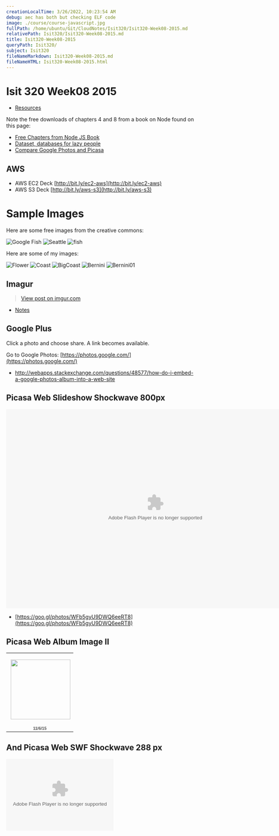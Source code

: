 ```yaml
---
creationLocalTime: 3/26/2022, 10:23:54 AM
debug: aec has both but checking ELF code
image: ./course/course-javascript.jpg
fullPath: /home/ubuntu/Git/CloudNotes/Isit320/Isit320-Week08-2015.md
relativePath: Isit320/Isit320-Week08-2015.md
title: Isit320-Week08-2015
queryPath: Isit320/
subject: Isit320
fileNameMarkdown: Isit320-Week08-2015.md
fileNameHTML: Isit320-Week08-2015.html
---
```



<!-- toc -->
<!-- tocstop -->

# Isit 320 Week08 2015

- [Resources](Isit320-Resources.html)

Note the free downloads of chapters 4 and 8 from a book on Node found on this page:

-	[Free Chapters from Node JS Book](http://manning.com/cantelon/)
-	[Dataset, databases for lazy people](http://bit.ly/HPAjNX)
-	[Compare Google Photos and Picasa](https://sites.google.com/site/picasaresources/Home/Picasa-FAQ/general/comparison-different-products)

## AWS

- AWS EC2 Deck [http://bit.ly/ec2-aws](http://bit.ly/ec2-aws)
- AWS S3 Deck [http://bit.ly/aws-s3](http://bit.ly/aws-s3)

# Sample Images

Here are some free images from the creative commons:

![Google Fish](https://upload.wikimedia.org/wikipedia/commons/9/98/Skipjack_herring_fish_alosa_chrysochloris.jpg)
![Seattle](https://farm6.staticflickr.com/5609/15623134190_d46eea6115_k.jpg)
![fish](https://farm4.staticflickr.com/3909/14930804387_60a6d3c448_b.jpg)

Here are some of my images:

![Flower](https://s3.amazonaws.com/bucket01.elvenware.com/images-test-01/IMG_7818.JPG)
![Coast](https://s3.amazonaws.com/bucket01.elvenware.com/images-test-01/IMG_7853.JPG)
![BigCoast](https://s3.amazonaws.com/bucket01.elvenware.com/images-test-01/IMG_7866-PANO.jpg)
![Bernini](https://s3.amazonaws.com/bucket01.elvenware.com/images-test-01/IMG_8066.JPG)
![Bernini01](https://s3.amazonaws.com/bucket01.elvenware.com/images-test-01/IMG_8079.JPG)


## Imagur

<blockquote class="imgur-embed-pub" lang="en" data-id="a/lzuIw"><a href="//imgur.com/a/lzuIw">View post on imgur.com</a></blockquote><script async src="//s.imgur.com/min/embed.js" charset="utf-8"></script>

- [Notes](https://help.imgur.com/hc/en-us/articles/204766005-Image-Album-Embed)


## Google Plus

Click a photo and choose share. A link becomes available.

Go to Google Photos: [https://photos.google.com/](https://photos.google.com/)


- <http://webapps.stackexchange.com/questions/48577/how-do-i-embed-a-google-photos-album-into-a-web-site>

## Picasa Web Slideshow Shockwave 800px

<embed type="application/x-shockwave-flash" src="https://photos.gstatic.com/media/slideshow.swf" width="800" height="533" flashvars="host=picasaweb.google.com&captions=1&hl=en_US&feat=flashalbum&RGB=0x000000&feed=https%3A%2F%2Fpicasaweb.google.com%2Fdata%2Ffeed%2Fapi%2Fuser%2F114412839635832707446%2Falbumid%2F6049859910300540689%3Falt%3Drss%26kind%3Dphoto%26authkey%3DGv1sRgCLT7xri8ktLxBQ%26hl%3Den_US" pluginspage="http://www.macromedia.com/go/getflashplayer"></embed>


- [https://goo.gl/photos/WFb5gyU9DWQ6eeRT8](https://goo.gl/photos/WFb5gyU9DWQ6eeRT8)

## Picasa Web Album Image II

<table style="width:194px;"><tr><td align="center" style="height:194px;background:url(https://www.gstatic.com/pwa/s/v/lighthousefe_20150907.00_p0/transparent_album_background.gif) no-repeat left"><a href="https://picasaweb.google.com/114412839635832707446/11615?authuser=0&feat=embedwebsite"><img src="https://lh3.googleusercontent.com/-C0svApvb9gA/Vj1xYGFdhkE/AAAAAAABIG0/XMk13YpHebM/s160-c-Ic42/11615.jpg" width="160" height="160" style="margin:1px 0 0 4px;"></a></td></tr><tr><td style="text-align:center;font-family:arial,sans-serif;font-size:11px"><a href="https://picasaweb.google.com/114412839635832707446/11615?authuser=0&feat=embedwebsite" style="color:#4D4D4D;font-weight:bold;text-decoration:none;">11/6/15</a></td></tr></table>

## And Picasa Web SWF Shockwave 288 px

<embed type="application/x-shockwave-flash" src="https://photos.gstatic.com/media/slideshow.swf" width="288" height="192" flashvars="host=picasaweb.google.com&hl=en_US&feat=flashalbum&RGB=0x000000&feed=https%3A%2F%2Fpicasaweb.google.com%2Fdata%2Ffeed%2Fapi%2Fuser%2F114412839635832707446%3Falt%3Drss%26kind%3Dphoto%26access%3Dpublic%26psc%3DF%26q%26uname%3D114412839635832707446" pluginspage="http://www.macromedia.com/go/getflashplayer"></embed>

